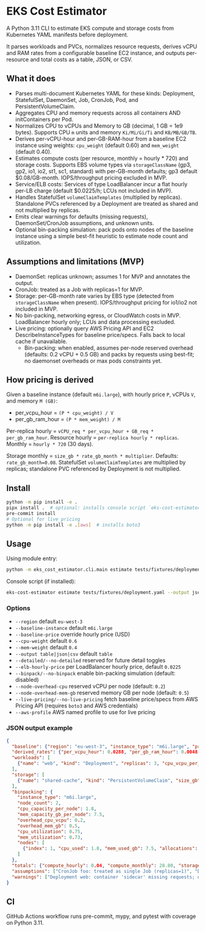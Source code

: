 # EKS Cost Estimator

A Python 3.11 CLI to estimate EKS compute and storage costs from Kubernetes YAML manifests before deployment.

It parses workloads and PVCs, normalizes resource requests, derives vCPU and RAM rates from a configurable baseline EC2 instance, and outputs per-resource and total costs as a table, JSON, or CSV.

## What it does

- Parses multi-document Kubernetes YAML for these kinds: Deployment, StatefulSet, DaemonSet, Job, CronJob, Pod, and PersistentVolumeClaim.
- Aggregates CPU and memory requests across all containers AND initContainers per Pod.
- Normalizes CPU to vCPUs and Memory to GB (decimal, 1 GB = 1e9 bytes). Supports CPU `m` units and memory `Ki/Mi/Gi/Ti` and `KB/MB/GB/TB`.
- Derives per-vCPU-hour and per-GB-RAM-hour from a baseline EC2 instance using weights: `cpu_weight` (default 0.60) and `mem_weight` (default 0.40).
- Estimates compute costs (per resource, monthly = hourly * 720) and storage costs. Supports EBS volume types via `storageClassName` (gp3, gp2, io1, io2, st1, sc1, standard) with per-GB-month defaults; gp3 default $0.08/GB-month. IOPS/throughput pricing excluded in MVP.
- Service/ELB costs: Services of type LoadBalancer incur a flat hourly per-LB charge (default $0.0225/h; LCUs not included in MVP).
- Handles StatefulSet `volumeClaimTemplates` (multiplied by replicas). Standalone PVCs referenced by a Deployment are treated as shared and not multiplied by replicas.
- Emits clear warnings for defaults (missing requests), DaemonSet/CronJob assumptions, and unknown units.
- Optional bin-packing simulation: pack pods onto nodes of the baseline instance using a simple best-fit heuristic to estimate node count and utilization.

## Assumptions and limitations (MVP)

- DaemonSet: replicas unknown; assumes 1 for MVP and annotates the output.
- CronJob: treated as a Job with replicas=1 for MVP.
- Storage: per-GB-month rate varies by EBS type (detected from `storageClassName` when present). IOPS/throughput pricing for io1/io2 not included in MVP.
- No bin-packing, networking egress, or CloudWatch costs in MVP. LoadBalancer hourly only; LCUs and data processing excluded.
- Live pricing: optionally query AWS Pricing API and EC2 DescribeInstanceTypes for baseline price/specs. Falls back to local cache if unavailable.
  - Bin-packing: when enabled, assumes per-node reserved overhead (defaults: 0.2 vCPU + 0.5 GB) and packs by requests using best-fit; no daemonset overheads or max pods constraints yet.

## How pricing is derived

Given a baseline instance (default `m6i.large`), with hourly price `P`, vCPUs `V`, and memory `M (GB)`:

- per_vcpu_hour = `(P * cpu_weight) / V`
- per_gb_ram_hour = `(P * mem_weight) / M`

Per-replica hourly = `vCPU_req * per_vcpu_hour + GB_req * per_gb_ram_hour`.
Resource hourly = `per-replica hourly * replicas`.
Monthly = `hourly * 720` (30 days).

Storage monthly = `size_gb * rate_gb_month * multiplier`. Defaults: `rate_gb_month=0.08`. StatefulSet `volumeClaimTemplates` are multiplied by replicas; standalone PVC referenced by Deployment is not multiplied.

## Install

```bash
python -m pip install -e .
pipx install .  # optional: installs console script `eks-cost-estimator`
pre-commit install
# Optional for live pricing
python -m pip install -e .[aws]  # installs boto3
```

## Usage

Using module entry:

```bash
python -m eks_cost_estimator.cli.main estimate tests/fixtures/deployment.yaml --output table
```

Console script (if installed):

```bash
eks-cost-estimator estimate tests/fixtures/deployment.yaml --output json
```

### Options

- `--region` default `eu-west-3`
- `--baseline-instance` default `m6i.large`
- `--baseline-price` override hourly price (USD)
- `--cpu-weight` default `0.6`
- `--mem-weight` default `0.4`
- `--output table|json|csv` default `table`
- `--detailed/--no-detailed` reserved for future detail toggles
- `--elb-hourly-price` per LoadBalancer hourly price, default `0.0225`
- `--binpack/--no-binpack` enable bin-packing simulation (default: disabled)
- `--node-overhead-cpu` reserved vCPU per node (default: `0.2`)
- `--node-overhead-mem-gb` reserved memory GB per node (default: `0.5`)
- `--live-pricing/--no-live-pricing` fetch baseline price/specs from AWS Pricing API (requires `boto3` and AWS credentials)
- `--aws-profile` AWS named profile to use for live pricing

### JSON output example

```json
{
  "baseline": {"region": "eu-west-3", "instance_type": "m6i.large", "price": 0.119, "vcpu": 2, "memory_gb": 8, "cpu_weight": 0.6, "mem_weight": 0.4},
  "derived_rates": {"per_vcpu_hour": 0.0288, "per_gb_ram_hour": 0.0048, "storage_gb_month": 0.08},
  "workloads": [
    {"name": "web", "kind": "Deployment", "replicas": 3, "cpu_vcpu_per_replica": 0.35, "memory_gb_per_replica": 0.69, "hourly": 0.04, "monthly": 28.80}
  ],
  "storage": [
    {"name": "shared-cache", "kind": "PersistentVolumeClaim", "size_gb": 50.0, "replicas": 1, "multiply_by_replicas": 1, "monthly": 4.00, "hourly": 0.0056}
  ],
  "binpacking": {
    "instance_type": "m6i.large",
    "node_count": 2,
    "cpu_capacity_per_node": 1.8,
    "mem_capacity_gb_per_node": 7.5,
    "overhead_cpu_vcpu": 0.2,
    "overhead_mem_gb": 0.5,
    "cpu_utilization": 0.75,
    "mem_utilization": 0.73,
    "nodes": [
      {"index": 1, "cpu_used": 1.8, "mem_used_gb": 7.5, "allocations": [{"workload": "web", "replicas": 2, "cpu_vcpu": 2.0, "memory_gb": 8.0}]}
    ]
  },
  "totals": {"compute_hourly": 0.04, "compute_monthly": 28.80, "storage_hourly": 0.0056, "storage_monthly": 4.00},
  "assumptions": ["CronJob foo: treated as single Job (replicas=1)", "DaemonSet bar: assumed replicas=1 for calculation"],
  "warnings": ["Deployment web: container 'sidecar' missing requests; defaulted to cpu=100m, memory=128Mi"]
}
```

## CI

GitHub Actions workflow runs pre-commit, mypy, and pytest with coverage on Python 3.11.
